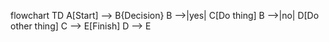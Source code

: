 flowchart TD
  A[Start] --> B{Decision}
  B -->|yes| C[Do thing]
  B -->|no| D[Do other thing]
  C --> E[Finish]
  D --> E

